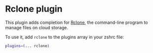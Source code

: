 # Rclone plugin

This plugin adds completion for [Rclone](https://rclone.org/), the command-line program to manage files on cloud storage.

To use it, add `rclone` to the plugins array in your zshrc file:

```zsh
plugins=(... rclone)
```
